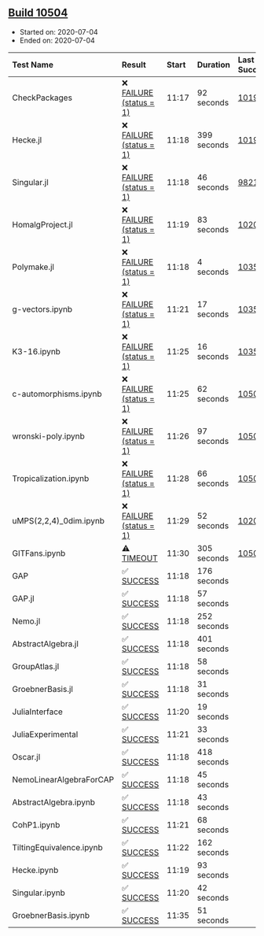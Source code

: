## [Build 10504](https://oscarci.mathematik.uni-kl.de/job/oscar/10504/)

* Started on: 2020-07-04
* Ended on: 2020-07-04

| Test Name    | Result | Start | Duration | Last Success | First Failure |
|:-------------|:-------|:------|:---------|:-------------|:--------------|
| CheckPackages | ❌ [FAILURE (status = 1)](https://oscarci.mathematik.uni-kl.de/job/oscar/10504/artifact/logs/build-10504/CheckPackages.log) | 11:17 | 92 seconds | [10197](https://oscarci.mathematik.uni-kl.de/job/oscar/10197/) | [10198](https://oscarci.mathematik.uni-kl.de/job/oscar/10198/) |
| Hecke.jl | ❌ [FAILURE (status = 1)](https://oscarci.mathematik.uni-kl.de/job/oscar/10504/artifact/logs/build-10504/Hecke.jl.log) | 11:18 | 399 seconds | [10197](https://oscarci.mathematik.uni-kl.de/job/oscar/10197/) | [10198](https://oscarci.mathematik.uni-kl.de/job/oscar/10198/) |
| Singular.jl | ❌ [FAILURE (status = 1)](https://oscarci.mathematik.uni-kl.de/job/oscar/10504/artifact/logs/build-10504/Singular.jl.log) | 11:18 | 46 seconds | [9821](https://oscarci.mathematik.uni-kl.de/job/oscar/9821/) | [9822](https://oscarci.mathematik.uni-kl.de/job/oscar/9822/) |
| HomalgProject.jl | ❌ [FAILURE (status = 1)](https://oscarci.mathematik.uni-kl.de/job/oscar/10504/artifact/logs/build-10504/HomalgProject.jl.log) | 11:19 | 83 seconds | [10209](https://oscarci.mathematik.uni-kl.de/job/oscar/10209/) | [10210](https://oscarci.mathematik.uni-kl.de/job/oscar/10210/) |
| Polymake.jl | ❌ [FAILURE (status = 1)](https://oscarci.mathematik.uni-kl.de/job/oscar/10504/artifact/logs/build-10504/Polymake.jl.log) | 11:18 | 4 seconds | [10356](https://oscarci.mathematik.uni-kl.de/job/oscar/10356/) | [10357](https://oscarci.mathematik.uni-kl.de/job/oscar/10357/) |
| g-vectors.ipynb | ❌ [FAILURE (status = 1)](https://oscarci.mathematik.uni-kl.de/job/oscar/10504/artifact/logs/build-10504/g-vectors.ipynb.log) | 11:21 | 17 seconds | [10356](https://oscarci.mathematik.uni-kl.de/job/oscar/10356/) | [10357](https://oscarci.mathematik.uni-kl.de/job/oscar/10357/) |
| K3-16.ipynb | ❌ [FAILURE (status = 1)](https://oscarci.mathematik.uni-kl.de/job/oscar/10504/artifact/logs/build-10504/K3-16.ipynb.log) | 11:25 | 16 seconds | [10356](https://oscarci.mathematik.uni-kl.de/job/oscar/10356/) | [10357](https://oscarci.mathematik.uni-kl.de/job/oscar/10357/) |
| c-automorphisms.ipynb | ❌ [FAILURE (status = 1)](https://oscarci.mathematik.uni-kl.de/job/oscar/10504/artifact/logs/build-10504/c-automorphisms.ipynb.log) | 11:25 | 62 seconds | [10503](https://oscarci.mathematik.uni-kl.de/job/oscar/10503/) | [10504](https://oscarci.mathematik.uni-kl.de/job/oscar/10504/) |
| wronski-poly.ipynb | ❌ [FAILURE (status = 1)](https://oscarci.mathematik.uni-kl.de/job/oscar/10504/artifact/logs/build-10504/wronski-poly.ipynb.log) | 11:26 | 97 seconds | [10501](https://oscarci.mathematik.uni-kl.de/job/oscar/10501/) | [10502](https://oscarci.mathematik.uni-kl.de/job/oscar/10502/) |
| Tropicalization.ipynb | ❌ [FAILURE (status = 1)](https://oscarci.mathematik.uni-kl.de/job/oscar/10504/artifact/logs/build-10504/Tropicalization.ipynb.log) | 11:28 | 66 seconds | [10501](https://oscarci.mathematik.uni-kl.de/job/oscar/10501/) | [10502](https://oscarci.mathematik.uni-kl.de/job/oscar/10502/) |
| uMPS(2,2,4)_0dim.ipynb | ❌ [FAILURE (status = 1)](https://oscarci.mathematik.uni-kl.de/job/oscar/10504/artifact/logs/build-10504/uMPS-2-2-4-_0dim.ipynb.log) | 11:29 | 52 seconds | [10209](https://oscarci.mathematik.uni-kl.de/job/oscar/10209/) | [10210](https://oscarci.mathematik.uni-kl.de/job/oscar/10210/) |
| GITFans.ipynb | ⚠ [TIMEOUT](https://oscarci.mathematik.uni-kl.de/job/oscar/10504/artifact/logs/build-10504/GITFans.ipynb.log) | 11:30 | 305 seconds | [10503](https://oscarci.mathematik.uni-kl.de/job/oscar/10503/) | [10504](https://oscarci.mathematik.uni-kl.de/job/oscar/10504/) |
| GAP | ✅ [SUCCESS](https://oscarci.mathematik.uni-kl.de/job/oscar/10504/artifact/logs/build-10504/GAP.log) | 11:18 | 176 seconds |  |  |
| GAP.jl | ✅ [SUCCESS](https://oscarci.mathematik.uni-kl.de/job/oscar/10504/artifact/logs/build-10504/GAP.jl.log) | 11:18 | 57 seconds |  |  |
| Nemo.jl | ✅ [SUCCESS](https://oscarci.mathematik.uni-kl.de/job/oscar/10504/artifact/logs/build-10504/Nemo.jl.log) | 11:18 | 252 seconds |  |  |
| AbstractAlgebra.jl | ✅ [SUCCESS](https://oscarci.mathematik.uni-kl.de/job/oscar/10504/artifact/logs/build-10504/AbstractAlgebra.jl.log) | 11:18 | 401 seconds |  |  |
| GroupAtlas.jl | ✅ [SUCCESS](https://oscarci.mathematik.uni-kl.de/job/oscar/10504/artifact/logs/build-10504/GroupAtlas.jl.log) | 11:18 | 58 seconds |  |  |
| GroebnerBasis.jl | ✅ [SUCCESS](https://oscarci.mathematik.uni-kl.de/job/oscar/10504/artifact/logs/build-10504/GroebnerBasis.jl.log) | 11:18 | 31 seconds |  |  |
| JuliaInterface | ✅ [SUCCESS](https://oscarci.mathematik.uni-kl.de/job/oscar/10504/artifact/logs/build-10504/JuliaInterface.log) | 11:20 | 19 seconds |  |  |
| JuliaExperimental | ✅ [SUCCESS](https://oscarci.mathematik.uni-kl.de/job/oscar/10504/artifact/logs/build-10504/JuliaExperimental.log) | 11:21 | 33 seconds |  |  |
| Oscar.jl | ✅ [SUCCESS](https://oscarci.mathematik.uni-kl.de/job/oscar/10504/artifact/logs/build-10504/Oscar.jl.log) | 11:18 | 418 seconds |  |  |
| NemoLinearAlgebraForCAP | ✅ [SUCCESS](https://oscarci.mathematik.uni-kl.de/job/oscar/10504/artifact/logs/build-10504/NemoLinearAlgebraForCAP.log) | 11:18 | 45 seconds |  |  |
| AbstractAlgebra.ipynb | ✅ [SUCCESS](https://oscarci.mathematik.uni-kl.de/job/oscar/10504/artifact/logs/build-10504/AbstractAlgebra.ipynb.log) | 11:18 | 43 seconds |  |  |
| CohP1.ipynb | ✅ [SUCCESS](https://oscarci.mathematik.uni-kl.de/job/oscar/10504/artifact/logs/build-10504/CohP1.ipynb.log) | 11:21 | 68 seconds |  |  |
| TiltingEquivalence.ipynb | ✅ [SUCCESS](https://oscarci.mathematik.uni-kl.de/job/oscar/10504/artifact/logs/build-10504/TiltingEquivalence.ipynb.log) | 11:22 | 162 seconds |  |  |
| Hecke.ipynb | ✅ [SUCCESS](https://oscarci.mathematik.uni-kl.de/job/oscar/10504/artifact/logs/build-10504/Hecke.ipynb.log) | 11:19 | 93 seconds |  |  |
| Singular.ipynb | ✅ [SUCCESS](https://oscarci.mathematik.uni-kl.de/job/oscar/10504/artifact/logs/build-10504/Singular.ipynb.log) | 11:20 | 42 seconds |  |  |
| GroebnerBasis.ipynb | ✅ [SUCCESS](https://oscarci.mathematik.uni-kl.de/job/oscar/10504/artifact/logs/build-10504/GroebnerBasis.ipynb.log) | 11:35 | 51 seconds |  |  |

